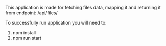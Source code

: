 This application is made for fetching files data, mapping it and returning it from endpoint: /api/files/

To successfully run application you will need to:

1. npm install
2. npm run start
